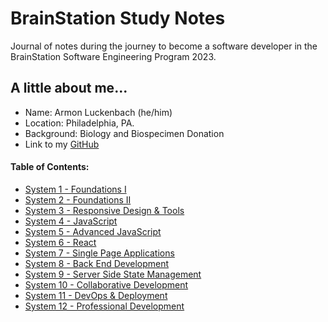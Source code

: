 # BrainStation Study Notes

Journal of notes during the journey to become a software developer in the BrainStation Software Engineering Program 2023.

## A little about me...

- Name: Armon Luckenbach (he/him)
- Location: Philadelphia, PA.
- Background: Biology and Biospecimen Donation
- Link to my [GitHub](https://github.com/armonluck)

#### Table of Contents: 

- [System 1 - Foundations I]()
- [System 2 - Foundations II]()
- [System 3 - Responsive Design & Tools]()
- [System 4 - JavaScript]()
- [System 5 - Advanced JavaScript]()
- [System 6 - React]()
- [System 7 - Single Page Applications]()
- [System 8 - Back End Development]()
- [System 9 - Server Side State Management]()
- [System 10 - Collaborative Development]()
- [System 11 - DevOps & Deployment]()
- [System 12 - Professional Development]()
